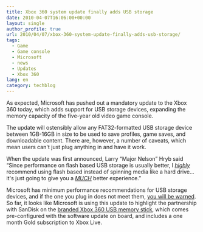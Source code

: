 ```yaml
---
title: Xbox 360 system update finally adds USB storage
date: 2010-04-07T16:06:00+00:00
layout: single
author_profile: true
url: 2010/04/07/xbox-360-system-update-finally-adds-usb-storage/
tags:
  - Game
  - Game console
  - Microsoft
  - news
  - Updates
  - Xbox 360
lang: en
category: techblog
---
```

As expected, Microsoft has pushed out a mandatory update to the Xbox 360 today, which adds support for USB storage devices, expanding the memory capacity of the five-year old video game console.

The update will ostensibly allow any FAT32-formatted USB storage device between 1GB-16GB in size to be used to save profiles, game saves, and downloadable content. There are, however, a number of caveats, which mean users can't just plug anything in and have it work.

When the update was first announced, Larry “Major Nelson” Hryb said “Since performance on flash based USB storage is usually better, I <u><i>highly</i></u> recommend using flash based instead of spinning media like a hard drive…it's just going to give you a <u><i>MUCH</i></u> better experience.”

Microsoft has minimum performance recommendations for USB storage devices, and if the one you plug in does not meet them, <a href="http://support.microsoft.com/kb/981975" target="_blank">you will be warned</a>. So far, it looks like Microsoft is using this update to highlight the partnership with SanDisk on the <a href="http://www.sandisk.com/products/gaming-cards/sandisk-xbox-360-usb-flash-drive" target="_blank">branded Xbox 360 USB memory stick</a>, which comes pre-configured with the software update on board, and includes a one month Gold subscription to Xbox Live.